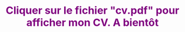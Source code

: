 <h1 style="text-align: center; color:purple">Cliquer sur le fichier "cv.pdf" pour afficher mon CV. A bientôt</h1>
